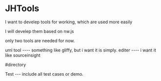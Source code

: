 # JHTools
I want to develep tools for working, which are used more easily

I will develep them based on nw.js

only two tools are needed for now.

uml tool ---- something like gliffy, but i want it is simply.
editer   ---- i want it like sourceinsight


#directory

Test --- include all test cases or demo.